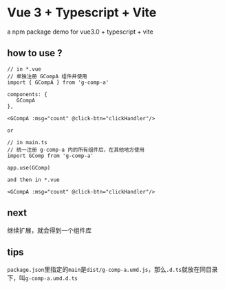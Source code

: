 # Vue 3 + Typescript + Vite

a npm package demo for vue3.0 + typescript + vite


## how to use ?

```
// in *.vue
// 单独注册 GCompA 组件并使用
import { GCompA } from 'g-comp-a'

components: {
   GCompA
},

<GCompA :msg="count" @click-btn="clickHandler"/>

or

// in main.ts
// 统一注册 g-comp-a 内的所有组件后，在其他地方使用
import GComp from 'g-comp-a'

app.use(GComp)

and then in *.vue

<GCompA :msg="count" @click-btn="clickHandler"/>
```

## next

继续扩展，就会得到一个组件库

## tips

`package.json`里指定的`main`是`dist/g-comp-a.umd.js`，那么`.d.ts`就放在同目录下，叫`g-comp-a.umd.d.ts`
